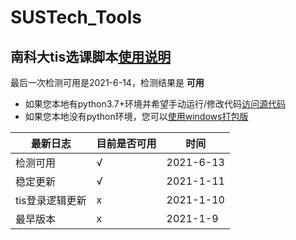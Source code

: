 # SUSTech_Tools

## 南科大tis选课脚本[使用说明](https://github.com/GhostFrankWu/SUSTech_Tools/blob/main/tis%E6%8A%A2%E8%AF%BE%E8%84%9A%E6%9C%AC/ReadMe.md)  
最后一次检测可用是2021-6-14，检测结果是 **可用**  
- 如果您本地有python3.7+环境并希望手动运行/修改代码[访问源代码](https://github.com/GhostFrankWu/SUSTech_Tools/tree/main/tis%E6%8A%A2%E8%AF%BE%E8%84%9A%E6%9C%AC)  
- 如果您本地没有python环境，您可以[使用windows打包版](https://github.com/GhostFrankWu/SUSTech_Tools/releases/tag/2021_1_19)  


| 最新日志 | 目前是否可用 | 时间 |
-- | -- | -- 
| 检测可用 | √ | 2021-6-13 |
| 稳定更新 | √ | 2021-1-11 |
| tis登录逻辑更新 | x | 2021-1-10 |
| 最早版本 | x | 2021-1-9 |

